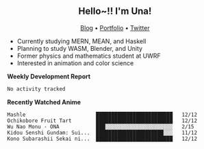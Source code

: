 <h2 align="center">
  Hello~!! I'm Una!
</h2>

<p align="center">
  <a href="https://anarchy.website/">Blog</a> &bull;
  <a href="https://una-ada.github.io/">Portfolio</a> &bull;
  <a href="https://twitter.com/xn__z7x">Twitter</a>
</p>

- Currently studying MERN, MEAN, and Haskell
- Planning to study WASM, Blender, and Unity
- Former physics and mathematics student at UWRF
- Interested in animation and color science

**Weekly Development Report**

<!--START_SECTION:waka-->

```txt
No activity tracked
```

<!--END_SECTION:waka-->

**Recently Watched Anime**

<!-- RECENT-ANIME:START -->

    Mashle                       █████████████████████████   12/12
    Ochikobore Fruit Tart        █████████████████████████   12/12
    Wu Nao Monu - ONA            ███░░░░░░░░░░░░░░░░░░░░░░   2/15
    Kidou Senshi Gundam: Sui...  ██████████████████████░░░   11/12
    Kono Subarashii Sekai ni...  █████████████████████████   12/12
<!-- RECENT-ANIME:END -->
